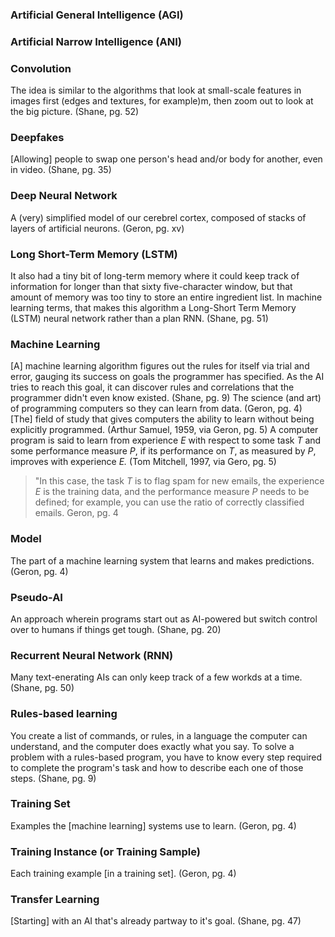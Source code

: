 ### Artificial General Intelligence (AGI)

### Artificial Narrow Intelligence (ANI)

### Convolution
The idea is similar to the algorithms that look at small-scale features in images first (edges and textures, for example)m, then zoom out to look at the big picture. (Shane, pg. 52)

### Deepfakes
[Allowing] people to swap one person's head and/or body for another, even in video. (Shane, pg. 35)

### Deep Neural Network
A (very) simplified model of our cerebrel cortex, composed of stacks of layers of artificial neurons. (Geron, pg. xv)

### Long Short-Term Memory (LSTM)
It also had a tiny bit of long-term memory where it could keep track of information for longer than that sixty five-character window, but that amount of memory was too tiny to store an entire ingredient list. In machine learning terms, that makes this algorithm a Long-Short Term Memory (LSTM) neural network rather than a plan RNN. (Shane, pg. 51)

### Machine Learning
[A] machine learning algorithm figures out the rules for itself via trial and error, gauging its success on goals the programmer has specified. As the AI tries to reach this goal, it can discover rules and correlations that the programmer didn't even know existed. (Shane, pg. 9)
The science (and art) of programming computers so they can learn from data. (Geron, pg. 4)
[The] field of study that gives computers the ability to learn without being explicitly programmed. (Arthur Samuel, 1959, via Geron, pg. 5) 
A computer program is said to learn from experience *E* with respect to some task *T* and some performance measure *P*, if its performance on *T*, as measured by *P*, improves with experience *E.* (Tom Mitchell, 1997, via Gero, pg. 5)

> "In this case, the task *T* is to flag spam for new emails, the experience *E* is the training data, and the performance measure *P* needs to be defined; for example, you can use the ratio of correctly classified emails.
> Geron, pg. 4

### Model
The part of a machine learning system that learns and makes predictions. (Geron, pg. 4)

### Pseudo-AI
An approach wherein programs start out as AI-powered but switch control over to humans if things get tough. (Shane, pg. 20)

### Recurrent Neural Network (RNN)
Many text-enerating AIs can only keep track of a few workds at a time. (Shane, pg. 50)

### Rules-based learning
You create a list of commands, or rules, in a language the computer can understand, and the computer does exactly what you say. To solve a problem with a rules-based program, you have to know every step required to complete the program's task and how to describe each one of those steps. (Shane, pg. 9)

### Training Set
Examples the [machine learning] systems use to learn. (Geron, pg. 4)

### Training Instance (or Training Sample) 
Each training example [in a training set]. (Geron, pg. 4)

### Transfer Learning
[Starting] with an AI that's already partway to it's goal. (Shane, pg. 47)
